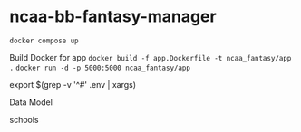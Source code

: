 # ncaa-bb-fantasy-manager

`docker compose up`

Build Docker for app
`docker build -f app.Dockerfile -t ncaa_fantasy/app .`
`docker run -d -p 5000:5000 ncaa_fantasy/app`

export $(grep -v '^#' .env | xargs)

Data Model

schools

